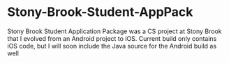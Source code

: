# Stony-Brook-Student-AppPack
Stony Brook Student Application Package was a CS project at Stony Brook that I evolved from an Android project to iOS. Current build only contains iOS code, but I will soon include the Java source for the Android build as well
